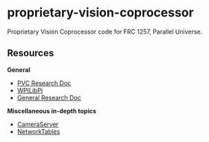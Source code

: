 # proprietary-vision-coprocessor

Proprietary Vision Coprocessor code for FRC 1257, Parallel Universe.

## Resources

**General**

- [PVC Research Doc](https://docs.google.com/document/d/1_v4NTHozGxiVHRAClkHICS-RqMi-eCuuXubcCKP3ErE/edit?usp=sharing)
- [WPILibPi](https://docs.wpilib.org/en/stable/docs/software/vision-processing/wpilibpi/the-raspberry-pi-frc-console.html)
- [General Research Doc](https://docs.google.com/document/d/1xOpDAOq7jKAv9OZIrWTyY-kBUN5W-2eBdKeAkZ87Xxs/edit?usp=sharing)

**Miscellaneous in-depth topics**

- [CameraServer](https://docs.wpilib.org/en/stable/docs/software/vision-processing/introduction/cameraserver-class.html#read-and-process-video-cameraserver-class)
- [NetworkTables](https://docs.wpilib.org/en/stable/docs/software/networktables/networktables-intro.html)
